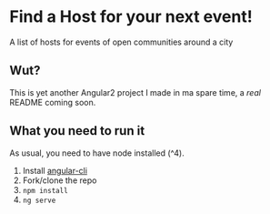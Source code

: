 # Find a Host for your next event!
A list of hosts for events of open communities around a city

## Wut?
This is yet another Angular2 project I made in ma spare time, a _real_ README coming soon.

## What you need to run it
As usual, you need to have node installed (^4).

1. Install [angular-cli](https://github.com/angular/angular-cli)
1. Fork/clone the repo
1. `npm install`
1. `ng serve`